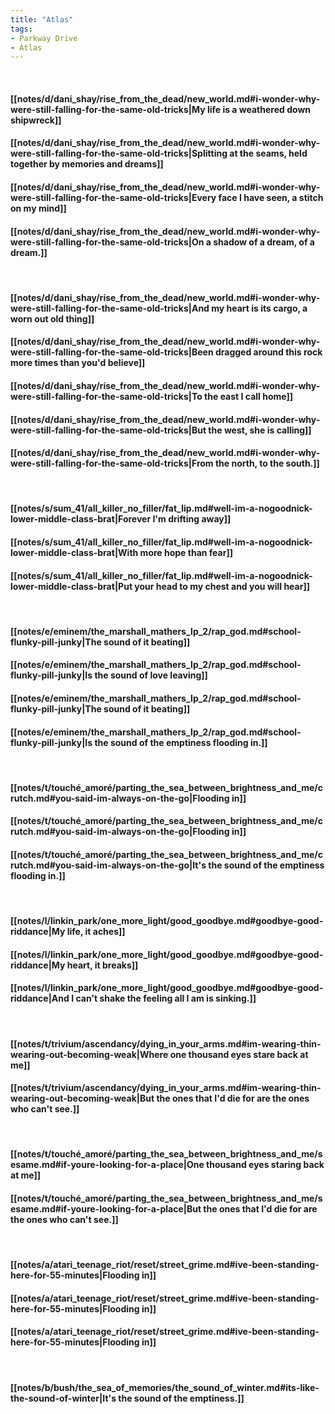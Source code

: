 ```yaml
---
title: "Atlas"
tags:
- Parkway Drive
- Atlas
---
```

&nbsp;
#### [[notes/d/dani_shay/rise_from_the_dead/new_world.md#i-wonder-why-were-still-falling-for-the-same-old-tricks|My life is a weathered down shipwreck]]
#### [[notes/d/dani_shay/rise_from_the_dead/new_world.md#i-wonder-why-were-still-falling-for-the-same-old-tricks|Splitting at the seams, held together by memories and dreams]]
#### [[notes/d/dani_shay/rise_from_the_dead/new_world.md#i-wonder-why-were-still-falling-for-the-same-old-tricks|Every face I have seen, a stitch on my mind]]
#### [[notes/d/dani_shay/rise_from_the_dead/new_world.md#i-wonder-why-were-still-falling-for-the-same-old-tricks|On a shadow of a dream, of a dream.]]
&nbsp;
#### [[notes/d/dani_shay/rise_from_the_dead/new_world.md#i-wonder-why-were-still-falling-for-the-same-old-tricks|And my heart is its cargo, a worn out old thing]]
#### [[notes/d/dani_shay/rise_from_the_dead/new_world.md#i-wonder-why-were-still-falling-for-the-same-old-tricks|Been dragged around this rock more times than you'd believe]]
#### [[notes/d/dani_shay/rise_from_the_dead/new_world.md#i-wonder-why-were-still-falling-for-the-same-old-tricks|To the east I call home]]
#### [[notes/d/dani_shay/rise_from_the_dead/new_world.md#i-wonder-why-were-still-falling-for-the-same-old-tricks|But the west, she is calling]]
#### [[notes/d/dani_shay/rise_from_the_dead/new_world.md#i-wonder-why-were-still-falling-for-the-same-old-tricks|From the north, to the south.]]
&nbsp;
#### [[notes/s/sum_41/all_killer_no_filler/fat_lip.md#well-im-a-nogoodnick-lower-middle-class-brat|Forever I'm drifting away]]
#### [[notes/s/sum_41/all_killer_no_filler/fat_lip.md#well-im-a-nogoodnick-lower-middle-class-brat|With more hope than fear]]
#### [[notes/s/sum_41/all_killer_no_filler/fat_lip.md#well-im-a-nogoodnick-lower-middle-class-brat|Put your head to my chest and you will hear]]
&nbsp;
#### [[notes/e/eminem/the_marshall_mathers_lp_2/rap_god.md#school-flunky-pill-junky|The sound of it beating]]
#### [[notes/e/eminem/the_marshall_mathers_lp_2/rap_god.md#school-flunky-pill-junky|Is the sound of love leaving]]
#### [[notes/e/eminem/the_marshall_mathers_lp_2/rap_god.md#school-flunky-pill-junky|The sound of it beating]]
#### [[notes/e/eminem/the_marshall_mathers_lp_2/rap_god.md#school-flunky-pill-junky|Is the sound of the emptiness flooding in.]]
&nbsp;
#### [[notes/t/touché_amoré/parting_the_sea_between_brightness_and_me/crutch.md#you-said-im-always-on-the-go|Flooding in]]
#### [[notes/t/touché_amoré/parting_the_sea_between_brightness_and_me/crutch.md#you-said-im-always-on-the-go|Flooding in]]
#### [[notes/t/touché_amoré/parting_the_sea_between_brightness_and_me/crutch.md#you-said-im-always-on-the-go|It's the sound of the emptiness flooding in.]]
&nbsp;
#### [[notes/l/linkin_park/one_more_light/good_goodbye.md#goodbye-good-riddance|My life, it aches]]
#### [[notes/l/linkin_park/one_more_light/good_goodbye.md#goodbye-good-riddance|My heart, it breaks]]
#### [[notes/l/linkin_park/one_more_light/good_goodbye.md#goodbye-good-riddance|And I can't shake the feeling all I am is sinking.]]
&nbsp;
#### [[notes/t/trivium/ascendancy/dying_in_your_arms.md#im-wearing-thin-wearing-out-becoming-weak|Where one thousand eyes stare back at me]]
#### [[notes/t/trivium/ascendancy/dying_in_your_arms.md#im-wearing-thin-wearing-out-becoming-weak|But the ones that I'd die for are the ones who can't see.]]
&nbsp;
#### [[notes/t/touché_amoré/parting_the_sea_between_brightness_and_me/sesame.md#if-youre-looking-for-a-place|One thousand eyes staring back at me]]
#### [[notes/t/touché_amoré/parting_the_sea_between_brightness_and_me/sesame.md#if-youre-looking-for-a-place|But the ones that I'd die for are the ones who can't see.]]
&nbsp;
#### [[notes/a/atari_teenage_riot/reset/street_grime.md#ive-been-standing-here-for-55-minutes|Flooding in]]
#### [[notes/a/atari_teenage_riot/reset/street_grime.md#ive-been-standing-here-for-55-minutes|Flooding in]]
#### [[notes/a/atari_teenage_riot/reset/street_grime.md#ive-been-standing-here-for-55-minutes|Flooding in]]
&nbsp;
#### [[notes/b/bush/the_sea_of_memories/the_sound_of_winter.md#its-like-the-sound-of-winter|It's the sound of the emptiness.]]
